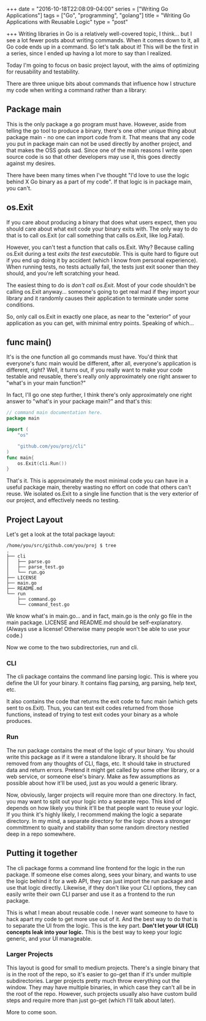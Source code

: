 +++
date = "2016-10-18T22:08:09-04:00"
series = ["Writing Go Applications"]
tags = ["Go", "programming", "golang"]
title = "Writing Go Applications with Reusable Logic"
type = "post"

+++
Writing libraries in Go is a relatively well-covered topic, I think... but I see
a lot fewer posts about writing commands.  When it comes down to it, all Go code
ends up in a command.  So let's talk about it!  This will be the first in a
series, since I ended up having a lot more to say than I realized.

Today I'm going to focus on basic project layout, with the aims of optimizing
for reusability and testability.

There are three unique bits about commands that influence how I structure my
code when writing a command rather than a library:

## Package main

This is the only package a go program must have.  However, aside from telling
the go tool to produce a binary, there's one other unique thing about package
main - no one can import code from it.  That means that any code you put in
package main can not be used directly by another project, and that makes the OSS
gods sad.  Since one of the main reasons I write open source code is so that
other developers may use it, this goes directly against my desires.

There have been many times when I've thought "I'd love to use the logic behind X
Go binary as a part of my code".  If that logic is in package main, you can't.

## os.Exit

If you care about producing a binary that does what users expect, then you
should care about what exit code your binary exits with.  The only way to do
that is to call os.Exit (or call something that calls os.Exit, like log.Fatal).

However, you can't test a function that calls os.Exit.  Why?  Because calling
os.Exit during a test *exits the test executable*.  This is quite hard to figure
out if you end up doing it by accident (which I know from personal experience).
When running tests, no tests actually fail, the tests just exit sooner than they
should, and you're left scratching your head.

The easiest thing to do is *don't call os.Exit*.  Most of your code shouldn't be
calling os.Exit anyway... someone's going to get real mad if they import your
library and it randomly causes their application to terminate under some
conditions.

So, only call os.Exit in exactly one place, as near to the "exterior" of your
application as you can get, with minimal entry points.  Speaking of which...

## func main()

It's is the one function all go commands must have.  You'd think that
everyone's func main would be different, after all, everyone's application is
different, right?  Well, it turns out, if you really want to make your code
testable and reusable, there's really only approximately one right answer to
"what's in your main function?" 

In fact, I'll go one step further, I think there's only approximately one right
answer to "what's in your package main?" and that's this:

```go
// command main documentation here.
package main

import (
    "os"

    "github.com/you/proj/cli"
)
func main{
    os.Exit(cli.Run())
}
```

That's it.  This is approximately the most minimal code you can have in a useful
package main, thereby wasting no effort on code that others can't reuse.  We
isolated os.Exit to a single line function that is the very exterior of our
project, and effectively needs no testing.

## Project Layout

Let's get a look at the total package layout:

```
/home/you/src/github.com/you/proj $ tree
.
├── cli
│   ├── parse.go
│   ├── parse_test.go
│   └── run.go
├── LICENSE
├── main.go
├── README.md
└── run
    ├── command.go
    └── command_test.go
```

We know what's in main.go... and in fact, main.go is the only go file in the
main package. LICENSE and README.md should be self-explanatory. (Always
use a license!  Otherwise many people won't be able to use your code.)

Now we come to the two subdirectories, run and cli.

### CLI

The cli package contains the command line parsing logic.  This is where you
define the UI for your binary.  It contains flag parsing, arg parsing, help
text, etc.

It also contains the code that returns the exit code to func main (which gets
sent to os.Exit).  Thus, you can test exit codes returned from those functions,
instead of trying to test exit codes your binary as a whole produces.

### Run

The run package contains the meat of the logic of your binary.  You should write
this package as if it were a standalone library.  It should be far removed from
any thoughts of CLI, flags, etc.  It should take in structured data and return
errors.  Pretend it might get called by some other library, or a web service, or
someone else's binary.  Make as few assumptions as possible about how it'll be
used, just as you would a generic library.

Now, obviously, larger projects will require more than one directory.  In fact,
you may want to split out your logic into a separate repo.  This kind of depends
on how likely you think it'll be that people want to reuse your logic.  If you
think it's highly likely, I recommend making the logic a separate directory. In
my mind, a separate directory for the logic shows a stronger committment to
quaity and stability than some random directory nestled deep in a repo
somewhere.

## Putting it together

The cli package forms a command line frontend for the logic in the run package.
If someone else comes along, sees your binary, and wants to use the logic behind
it for a web API, they can just import the run package and use that logic
directly.  Likewise, if they don't like your CLI options, they can easily write
their own CLI parser and use it as a frontend to the run package.  

This is what I mean about reusable code.  I never want someone to have to hack
apart my code to get more use out of it.  And the best way to do that is to
separate the UI from the logic.  This is the key part.  **Don't let your UI
(CLI) concepts leak into your logic.**  This is the best way to keep your logic
generic, and your UI manageable.

### Larger Projects

This layout is good for small to medium projects.  There's a single binary that
is in the root of the repo, so it's easier to go-get than if it's under multiple
subdirectories.  Larger projects pretty much throw everything out the window. 
They may have multiple binaries, in which case they can't all be in the root of
the repo.  However, such projects usually also have custom build steps and
require more than just go-get (which I'll talk about later).

More to come soon.